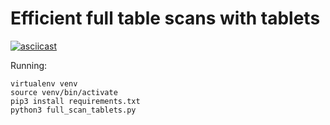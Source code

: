 # Efficient full table scans with tablets

[![asciicast](https://asciinema.org/a/jAnGgJBlhliyRKIsnJ6tMPcU3.svg)](https://asciinema.org/a/jAnGgJBlhliyRKIsnJ6tMPcU3)

Running:

```shell
virtualenv venv
source venv/bin/activate
pip3 install requirements.txt
python3 full_scan_tablets.py
```

